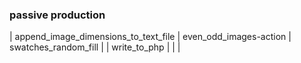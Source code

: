 ### passive production

| append_image_dimensions_to_text_file | even_odd_images-action
 | swatches_random_fill |
| write_to_php |   |   |

